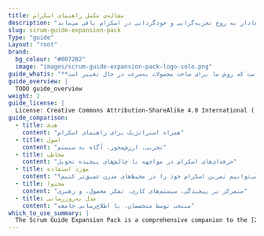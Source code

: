 ```yaml
---
title: مقاله‌ی مکمل راهنمای اسکرام
description: "مقاله‌ی مکمل راهنمای اسکرام همراهی جامع برای راهنمای اسکرام نسخه‌ی ۲۰۲۰ است که با هدف کمک به متخصصان برای حرکت در محیط‌های پیچیده‌ی امروزیِ توسعه‌ی محصول تهیه شده است. این راهنما با ارائه‌ی بینش‌های تکمیلی درباره‌ی پیچیدگی، تفکر محصول‌محور، سیستم‌های کاری و رهبری، درک اصول اساسی اسکرام را عمیق‌تر می‌کند—در عین حال وفادار به روح تجربه‌گرایی و خودگردانی در اسکرام باقی می‌ماند .\r\rاین مجموعه بازنویسی راهنمای اسکرام نیست، بلکه گسترشی هدفمند است برای پشتیبانی از تحویل ارزش‌محور بلندمدت در تیم‌های مدرن."
slug: scrum-guide-expansion-pack
Type: "guide"
Layout: "root"
brand:
  bg_colour: "#0072B2"
  image: "images/scrum-guide-expansion-pack-logo-solo.png"
guide_whatis: "**مقاله‌ی مکمل اسکرام** به این دلیل به‌وجود آمده است که روش ما برای ساخت محصولات به‌سرعت در حال تغییر است.\r\r[راهنمای اسکرام ۲۰۲۰](https://scrumguides.org/scrum-guide.html) همچنان مرجع معتبری است، اما بسیاری از متخصصان شروع کردند به طرح این پرسش که چگونه می‌توان در دنیای پرشتاب امروز، هم تمرکز خود را بر نتایج حفظ کرد، هم با حضور هوش مصنوعی در تیم‌ها هماهنگ شد، و هم اسکرام را ساده نگه داشت.\r\rاین *مقاله‌ی مکمل* جایگزین *راهنمای اسکرام* نیست، بلکه مکمل آن است—برای کسانی که در فضای امروزی به شفافیت بیشتری نیاز دارند. هدف از تدوین آن اضافه کردن قانون‌های جدید نبوده، بلکه تقویت روح اسکرام است؛ حول محورهایی مانند تفکر محصول‌محور، ظهور و تمرکز راهبردی.\r\rاین راهنما به تیم‌ها کمک می‌کند که سریع‌تر یاد بگیرند، سازگار شوند و حتی در شرایط پرابهام، پرسرعت و فناوری‌محور، ارزش ایجاد کنند."
guide_overview: |
  TODO guide_overview
weight: 2
guide_license: |
  License: Creative Commons Attribution-ShareAlike 4.0 International ( CC BY-SA 4.0  ).
guide_comparison:
  - title: هدف
    content: "همراه استراتژیک برای راهنمای اسکرام"
  - title: اصول
    content: "تجربی، ارزش‌محور، آگاه به سیستم"
  - title: مخاطب
    content: "حرفه‌ای‌های اسکرام در مواجهه با چالش‌های پیچیده تحویل"
  - title: مورد استفاده
    content: "چگونه می‌توانیم تمرین اسکرام خود را در محیط‌های مدرن عمیق‌تر کنیم؟"
  - title: محتوا
    content: "متمرکز بر پیچیدگی، سیستم‌های کاری، تفکر محصول، و رهبری"
  - title: مدل به‌روزرسانی
    content: "منتخب توسط متخصصان، با اطلاع‌رسانی جامعه"
which_to_use_summary: |
  The Scrum Guide Expansion Pack is a comprehensive companion to the [2020 Scrum Guide](https://scrumguides.org), created to help professionals navigate today’s complex product environments. It deepens understanding of core Scrum principles by offering additional guidance on complexity, product thinking, systems of work, and leadership; while remaining true to Scrum’s ethos of empiricism and self-management. It’s not a rewrite, but a strategic amplification to support long-term, value-driven delivery in modern teams.
---
```

